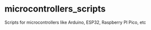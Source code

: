 # microcontrollers_scripts
Scripts for microcontrollers like Arduino, ESP32, Raspberry PI Pico, etc
